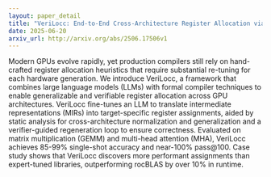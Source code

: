 ```yaml
---
layout: paper_detail
title: "VeriLocc: End-to-End Cross-Architecture Register Allocation via LLM"
date: 2025-06-20
arxiv_url: http://arxiv.org/abs/2506.17506v1
---
```


Modern GPUs evolve rapidly, yet production compilers still rely on hand-crafted register allocation heuristics that require substantial re-tuning for each hardware generation. We introduce VeriLocc, a framework that combines large language models (LLMs) with formal compiler techniques to enable generalizable and verifiable register allocation across GPU architectures. VeriLocc fine-tunes an LLM to translate intermediate representations (MIRs) into target-specific register assignments, aided by static analysis for cross-architecture normalization and generalization and a verifier-guided regeneration loop to ensure correctness. Evaluated on matrix multiplication (GEMM) and multi-head attention (MHA), VeriLocc achieves 85-99% single-shot accuracy and near-100% pass@100. Case study shows that VeriLocc discovers more performant assignments than expert-tuned libraries, outperforming rocBLAS by over 10% in runtime.
